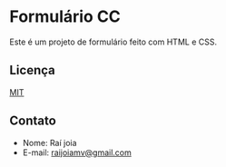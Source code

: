 # Formulário CC
Este é um projeto de formulário feito com HTML e CSS.
## Licença
[MIT](https://choosealicense.com/licenses/mit/)
## Contato
* Nome: Raí joia
* E-mail: raijoiamv@gmail.com

